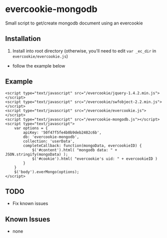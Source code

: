 evercookie-mongodb
==================

Small script to get/create mongodb document using an evercookie

## Installation

1. Install into root directory (otherwise, you'll need to edit `var _ec_dir` in `evercookie/evercookie.js`)
- follow the example below

## Example

	<script type="text/javascript" src="/evercookie/jquery-1.4.2.min.js"></script>
	<script type="text/javascript" src="/evercookie/swfobject-2.2.min.js"></script>
	<script type="text/javascript" src="/evercookie/evercookie.js"></script>
	<script type="text/javascript" src="/evercookie-mongodb.js"></script>
	<script type="text/javascript">
	    var options = {
	        apiKey: '50f47f5fe4b0b9deb2482c6b',
	        db: 'evercookie-mongodb',
	        collection: 'userData',
	        completeCallback: function(mongoData, evercookieID) {
	            $('#content').html( "mongodb data: " + JSON.stringify(mongoData) );
	            $('#cookie').html( "evercookie's uid: " + evercookieID )
	        }
	    }
	    $('body').everMongo(options);
	</script>


## TODO

- Fix known issues

## Known Issues

- none

